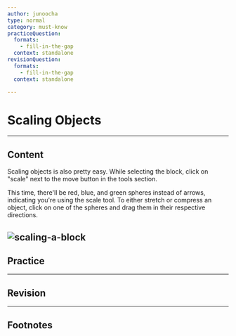 ```yaml
---
author: junoocha
type: normal
category: must-know
practiceQuestion:
  formats:
    - fill-in-the-gap
  context: standalone
revisionQuestion:
  formats:
    - fill-in-the-gap
  context: standalone

---
```


# Scaling Objects
---

## Content
Scaling objects is also pretty easy. While selecting the block, click on "scale" next to the move button in the tools section. 

This time, there'll be red, blue, and green spheres instead of arrows, indicating you're using the scale tool. To either stretch or compress an object, click on one of the spheres and drag them in their respective directions.

![scaling-a-block](https://img.enkipro.com/2f2fc02cde0974f5adfb0d5fc4d6bc21.png)
---

## Practice

---

## Revision


---

## Footnotes

